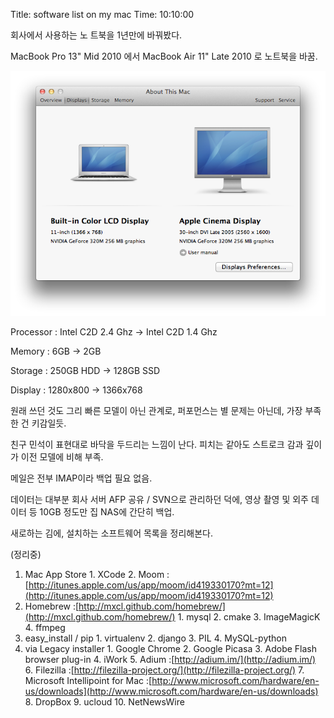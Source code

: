 Title: software list on my mac
Time: 10:10:00

회사에서 사용하는 노 트북을 1년만에 바꿔봤다.

MacBook Pro 13" Mid 2010 에서 MacBook Air 11" Late 2010 로 노트북을 바꿈.

![](Screen_Shot_2011-08-08_at_10.02.51_AM.png)

Processor : Intel C2D 2.4 Ghz -> Intel C2D 1.4 Ghz

Memory : 6GB -> 2GB

Storage : 250GB HDD -> 128GB SSD

Display : 1280x800 -> 1366x768

  

원래 쓰던 것도 그리 빠른 모델이 아닌 관계로, 퍼포먼스는 별 문제는 아닌데, 가장 부족한 건 키감일듯.

친구 민석이 표현대로 바닥을 두드리는 느낌이 난다. 피치는 같아도 스트로크 감과 깊이가 이전 모델에 비해 부족.

  

  

메일은 전부 IMAP이라 백업 필요 없음.

데이터는 대부분 회사 서버 AFP 공유 / SVN으로 관리하던 덕에, 영상 촬영 및 외주 데이터 등 10GB 정도만 집 NAS에 간단히
백업.

  

새로하는 김에, 설치하는 소프트웨어 목록을 정리해본다.

(정리중)

  1. Mac App Store
    1. XCode
    2. Moom :[http://itunes.apple.com/us/app/moom/id419330170?mt=12](http://itunes.apple.com/us/app/moom/id419330170?mt=12)
  2. Homebrew :[http://mxcl.github.com/homebrew/](http://mxcl.github.com/homebrew/)
    1. mysql
    2. cmake
    3. ImageMagicK
    4. ffmpeg
  3. easy_install / pip
    1. virtualenv
    2. django
    3. PIL
    4. MySQL-python
  4. via Legacy installer
    1. Google Chrome
    2. Google Picasa
    3. Adobe Flash browser plug-in
    4. iWork
    5. Adium :[http://adium.im/](http://adium.im/)
    6. Filezilla :[http://filezilla-project.org/](http://filezilla-project.org/)
    7. Microsoft Intellipoint for Mac :[http://www.microsoft.com/hardware/en-us/downloads](http://www.microsoft.com/hardware/en-us/downloads)
    8. DropBox
    9. ucloud
    10. NetNewsWire

  

